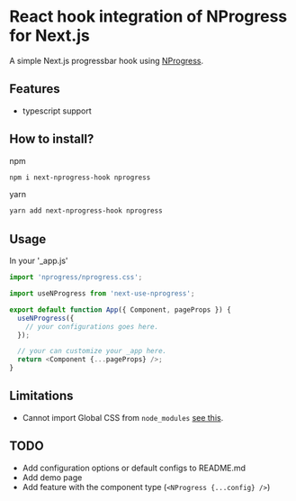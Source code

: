 # React hook integration of NProgress for Next.js

A simple Next.js progressbar hook using [NProgress](http://ricostacruz.com/nprogress/).

## Features

- typescript support

## How to install?

npm

```bash
npm i next-nprogress-hook nprogress
```

yarn

```bash
yarn add next-nprogress-hook nprogress
```

## Usage

In your '\_app.js'

```js
import 'nprogress/nprogress.css';

import useNProgress from 'next-use-nprogress';

export default function App({ Component, pageProps }) {
  useNProgress({
    // your configurations goes here.
  });

  // your can customize your _app here.
  return <Component {...pageProps} />;
}
```

## Limitations

- Cannot import Global CSS from `node_modules` [see this](https://github.com/vercel/next.js/discussions/27953).

## TODO

- Add configuration options or default configs to README.md
- Add demo page
- Add feature with the component type (`<NProgress {...config} />`)
